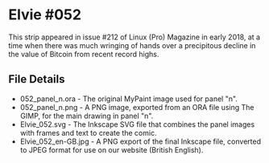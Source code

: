 Elvie #052
==========
This strip appeared in issue #212 of Linux (Pro) Magazine in early 2018, at a time when there was much
wringing of hands over a precipitous decline in the value of Bitcoin from recent record highs.


File Details
------------
* 052_panel_n.ora     - The original MyPaint image used for panel "n".
* 052_panel_n.png     - A PNG image, exported from an ORA file using The GIMP, for the main drawing in panel "n".
* Elvie_052.svg       - The Inkscape SVG file that combines the panel images with frames and text to create the comic.
* Elvie_052_en-GB.jpg - A PNG export of the final Inkscape file, converted to JPEG format for use on our website (British English).


